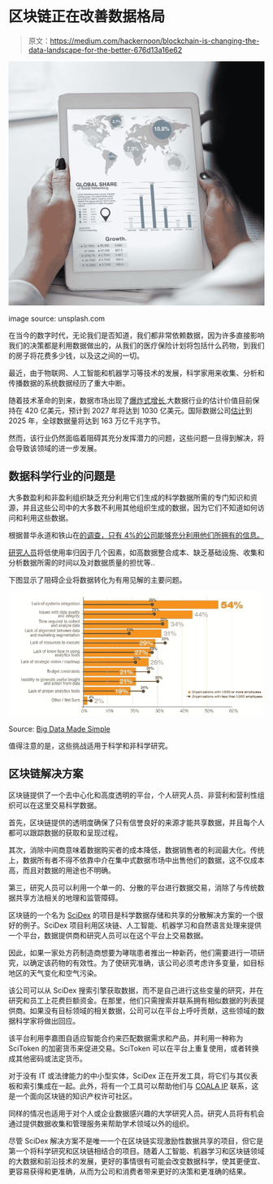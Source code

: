 # 区块链正在改善数据格局

> 原文：<https://medium.com/hackernoon/blockchain-is-changing-the-data-landscape-for-the-better-676d13a16e62>

![](img/9393d4dc0c8c554ea6dca320cc731b9d.png)

image source: unsplash.com

在当今的数字时代，无论我们是否知道，我们都非常依赖数据，因为许多直接影响我们的决策都是利用数据做出的，从我们的医疗保险计划将包括什么药物，到我们的房子将花费多少钱，以及这之间的一切。

最近，由于物联网、人工智能和机器学习等技术的发展，科学家用来收集、分析和传播数据的系统数据经历了重大中断。

随着技术革命的到来，数据市场出现了[爆炸式增长](https://www.statista.com/statistics/254266/global-big-data-market-forecast/),大数据行业的估计价值目前保持在 420 亿美元，预计到 2027 年将达到 1030 亿美元。国际数据公司[估计](https://www.rdmag.com/article/2018/02/managing-growth-scientific-data)到 2025 年，全球数据量将达到 163 万亿千兆字节。

然而，该行业仍然面临着阻碍其充分发挥潜力的问题，这些问题一旦得到解决，将会导致该领域的进一步发展。

## 数据科学行业的问题是

大多数盈利和非盈利组织缺乏充分利用它们生成的科学数据所需的专门知识和资源，并且这些公司中的大多数不利用其他组织生成的数据，因为它们不知道如何访问和利用这些数据。

根据普华永道和铁山在[的调查，只有 4%的公司能够充分利用他们所拥有的信息。](http://www.ironmountain.com/Knowledge-Center/Reference-Library/View-by-Document-Type/Infographics/I/Information-Value-Index.aspx)

[研究人员](https://files.mtstatic.com/site_3362/31514/0?Expires=1534246358&Signature=EaLTA9Fp3TZJD0-fRE-zc8hloTuJ7wIA1KXUK5bMKwkdekbfawJCW~hBOXXYy6MjJp99wAk5LefTjvUeSLsIpQFm2a9IfYf39TW6xVkv4Zf8plBC4eXQ6p6r3Lz1xFHSBx-JmpA~tHHd-flyMModXmiw51zps7oHJLYUEDpGOYg_&Key-Pair-Id=APKAJ5Y6AV4GI7A555NA)将低使用率归因于几个因素，如高数据整合成本、缺乏基础设施、收集和分析数据所需的时间以及对数据质量的担忧等..

下图显示了阻碍企业将数据转化为有用见解的主要问题。

![](img/bc2eb01164220bc098fb4f164658e41b.png)

Source: [Big Data Made Simple](http://bigdata-madesimple.com/96-of-companies-are-failing-when-it-comes-to-marketing-data-insights/)

值得注意的是，这些挑战适用于科学和非科学研究。

## 区块链解决方案

区块链提供了一个去中心化和高度透明的平台，个人研究人员、非营利和营利性组织可以在这里交易科学数据。

首先，区块链提供的透明度确保了只有信誉良好的来源才能共享数据，并且每个人都可以跟踪数据的获取和呈现过程。

其次，消除中间商意味着数据购买者的成本降低，数据销售者的利润最大化。传统上，数据所有者不得不依靠中介在集中式数据市场中出售他们的数据，这不仅成本高，而且对数据的用途也不明确。

第三，研究人员可以利用一个单一的、分散的平台进行数据交易，消除了与传统数据共享方法相关的地理和监管障碍。

区块链的一个名为 [SciDex](https://www.scidex.co/) 的项目是科学数据存储和共享的分散解决方案的一个很好的例子。SciDex 项目利用区块链、人工智能、机器学习和自然语言处理来提供一个平台，数据提供商和研究人员可以在这个平台上交易数据。

因此，如果一家处方药制造商想要为哮喘患者推出一种新药，他们需要进行一项研究，以确定该药物的有效性。为了使研究准确，该公司必须考虑许多变量，如目标地区的天气变化和空气污染。

该公司可以从 SciDex 搜索引擎获取数据，而不是自己进行这些变量的研究，并在研究和员工上花费巨额资金。在那里，他们只需搜索并联系拥有相似数据的列表提供商。如果没有目标领域的相关数据，公司可以在平台上呼吁贡献，这些领域的数据科学家将做出回应。

该平台利用李嘉图自适应智能合约来匹配数据需求和产品，并利用一种称为 SciToken 的加密货币来促进交易。SciToken 可以在平台上重复使用，或者转换成其他密码或法定货币。

对于没有 IT 或法律能力的中小型实体，SciDex 正在开发工具，将它们与其仪表板和索引集成在一起。此外，将有一个工具可以帮助他们与 [COALA IP](https://www.coalaip.org/) 联系，这是一个面向区块链的知识产权许可社区。

同样的情况也适用于对个人或企业数据感兴趣的大学研究人员。研究人员将有机会通过提供数据收集和管理服务来帮助学术领域以外的组织。

尽管 SciDex 解决方案不是唯一一个在区块链实现激励性数据共享的项目，但它是第一个将科学研究和区块链相结合的项目。随着人工智能、机器学习和区块链领域的大数据和前沿技术的发展，更好的事情很有可能会改变数据科学，使其更便宜、更容易获得和更准确，从而为公司和消费者带来更好的决策和更准确的结果。